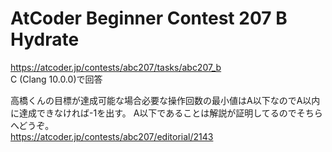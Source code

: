 # AtCoder Beginner Contest 207 B Hydrate  
https://atcoder.jp/contests/abc207/tasks/abc207_b  
C (Clang 10.0.0)で回答  

高橋くんの目標が達成可能な場合必要な操作回数の最小値はA以下なのでA以内に達成できなければ-1を出す。
A以下であることは解説が証明してるのでそちらへどうぞ。  
https://atcoder.jp/contests/abc207/editorial/2143
